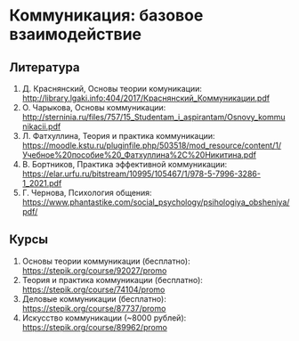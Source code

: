 # Коммуникация: базовое взаимодействие

## Литература
1. Д. Краснянский, Основы теории комуникации: http://library.lgaki.info:404/2017/Краснянский_Коммуникации.pdf
2. О. Чарыкова, Основы коммуникации: http://sterninia.ru/files/757/15_Studentam_i_aspirantam/Osnovy_kommunikacii.pdf
3. Л. Фатхуллина, Теория и практика коммуникации: https://moodle.kstu.ru/pluginfile.php/503518/mod_resource/content/1/Учебное%20пособие%20_Фатхуллина%2C%20Никитина.pdf
4. В. Бортников, Практика эффективной коммуникации: https://elar.urfu.ru/bitstream/10995/105467/1/978-5-7996-3286-1_2021.pdf
5. Г. Чернова, Психология общения: https://www.phantastike.com/social_psychology/psihologiya_obsheniya/pdf/

## Курсы
1. Основы теории коммуникации (бесплатно): https://stepik.org/course/92027/promo
2. Теория и практика коммуникации (бесплатно): https://stepik.org/course/74104/promo
3. Деловые коммуникации (бесплатно): https://stepik.org/course/87737/promo
4. Искусство коммуникации (~8000 рублей): https://stepik.org/course/89962/promo
